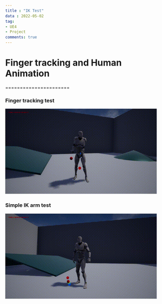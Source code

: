 ```yaml
---
title : "IK Test"
data : 2022-05-02
tag:
- UE4
- Project
comments: true
---
```


# Finger tracking and Human Animation
======================

### Finger tracking test
<img src="../assets/posting_img/IKTest/IKTest1.gif"/>

### Simple IK arm test
<img src="../assets/posting_img/IKTest/IKTest2.gif"/>